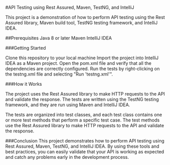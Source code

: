 #API Testing using Rest Assured, Maven, TestNG, and IntelliJ

This project is a demonstration of how to perform API testing using the Rest Assured library, Maven build tool, TestNG testing framework, and IntelliJ IDEA.

##Prerequisites
Java 8 or later
Maven
IntelliJ IDEA


###Getting Started

Clone this repository to your local machine
Import the project into IntelliJ IDEA as a Maven project.
Open the pom.xml file and verify that all the dependencies are correctly configured.
Run the tests by right-clicking on the testng.xml file and selecting "Run 'testng.xml'".

###How it Works

The project uses the Rest Assured library to make HTTP requests to the API and validate the response. 
The tests are written using the TestNG testing framework, and they are run using Maven and IntelliJ IDEA.

The tests are organized into test classes, and each test class contains one or more test methods that perform a specific test case. 
The test methods use the Rest Assured library to make HTTP requests to the API and validate the response.

###Conclusion
This project demonstrates how to perform API testing using Rest Assured, Maven, TestNG, and IntelliJ IDEA. 
By using these tools and best practices, you can easily validate that your API is working as expected and catch any problems early in the development process.
